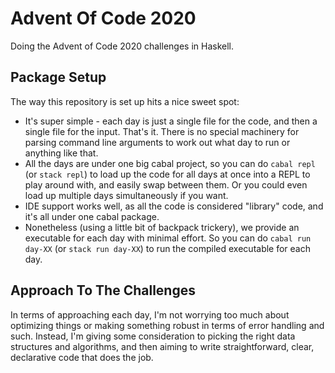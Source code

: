 # Advent Of Code 2020

Doing the Advent of Code 2020 challenges in Haskell.

## Package Setup

The way this repository is set up hits a nice sweet spot:

- It's super simple - each day is just a single file for the code, and then a
  single file for the input. That's it. There is no special machinery for
  parsing command line arguments to work out what day to run or anything like
  that.
- All the days are under one big cabal project, so you can do `cabal repl`
  (or `stack repl`) to load up the code for all days at once into a REPL to
  play around with, and easily swap between them. Or you could even load up
  multiple days simultaneously if you want.
- IDE support works well, as all the code is considered "library" code, and
  it's all under one cabal package.
- Nonetheless (using a little bit of backpack trickery), we provide an
  executable for each day with minimal effort. So you can do
  `cabal run day-XX` (or `stack run day-XX`) to run the compiled executable
  for each day.

## Approach To The Challenges

In terms of approaching each day, I'm not worrying too much about optimizing
things or making something robust in terms of error handling and such. Instead,
I'm giving some consideration to picking the right data structures and
algorithms, and then aiming to write straightforward, clear, declarative code
that does the job.
